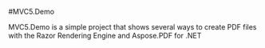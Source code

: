 #MVC5.Demo

MVC5.Demo is a simple project that shows several ways to create PDF files with the Razor Rendering Engine and Aspose.PDF for .NET